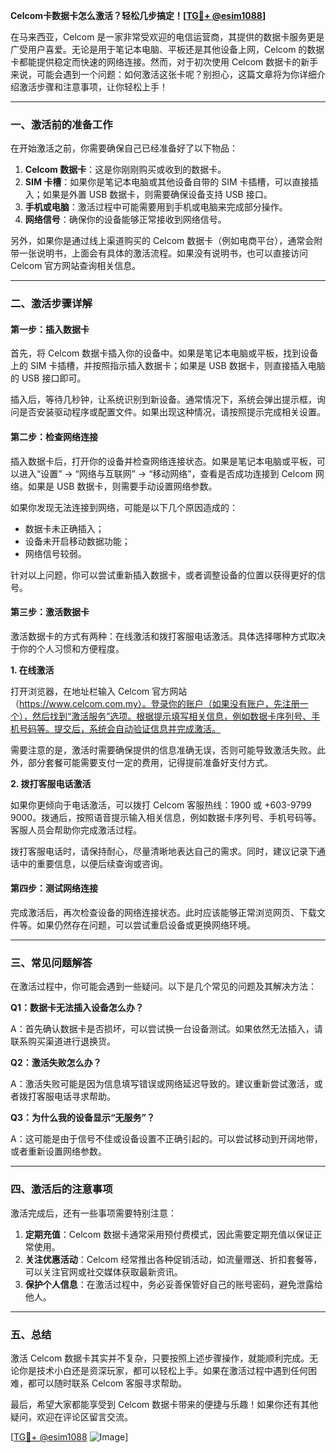 **Celcom卡数据卡怎么激活？轻松几步搞定！[[TG💪+ @esim1088](https://t.me/s/esim1088)]**

在马来西亚，Celcom 是一家非常受欢迎的电信运营商，其提供的数据卡服务更是广受用户喜爱。无论是用于笔记本电脑、平板还是其他设备上网，Celcom 的数据卡都能提供稳定而快速的网络连接。然而，对于初次使用 Celcom 数据卡的新手来说，可能会遇到一个问题：如何激活这张卡呢？别担心，这篇文章将为你详细介绍激活步骤和注意事项，让你轻松上手！

---

### 一、激活前的准备工作

在开始激活之前，你需要确保自己已经准备好了以下物品：

1. **Celcom 数据卡**：这是你刚刚购买或收到的数据卡。
2. **SIM 卡槽**：如果你是笔记本电脑或其他设备自带的 SIM 卡插槽，可以直接插入；如果是外置 USB 数据卡，则需要确保设备支持 USB 接口。
3. **手机或电脑**：激活过程中可能需要用到手机或电脑来完成部分操作。
4. **网络信号**：确保你的设备能够正常接收到网络信号。

另外，如果你是通过线上渠道购买的 Celcom 数据卡（例如电商平台），通常会附带一张说明书，上面会有具体的激活流程。如果没有说明书，也可以直接访问 Celcom 官方网站查询相关信息。

---

### 二、激活步骤详解

#### 第一步：插入数据卡

首先，将 Celcom 数据卡插入你的设备中。如果是笔记本电脑或平板，找到设备上的 SIM 卡插槽，并按照指示插入数据卡；如果是 USB 数据卡，则直接插入电脑的 USB 接口即可。

插入后，等待几秒钟，让系统识别到新设备。通常情况下，系统会弹出提示框，询问是否安装驱动程序或配置文件。如果出现这种情况，请按照提示完成相关设置。

#### 第二步：检查网络连接

插入数据卡后，打开你的设备并检查网络连接状态。如果是笔记本电脑或平板，可以进入“设置” -> “网络与互联网” -> “移动网络”，查看是否成功连接到 Celcom 网络。如果是 USB 数据卡，则需要手动设置网络参数。

如果你发现无法连接到网络，可能是以下几个原因造成的：
- 数据卡未正确插入；
- 设备未开启移动数据功能；
- 网络信号较弱。

针对以上问题，你可以尝试重新插入数据卡，或者调整设备的位置以获得更好的信号。

#### 第三步：激活数据卡

激活数据卡的方式有两种：在线激活和拨打客服电话激活。具体选择哪种方式取决于你的个人习惯和方便程度。

**1. 在线激活**

打开浏览器，在地址栏输入 Celcom 官方网站（https://www.celcom.com.my）。登录你的账户（如果没有账户，先注册一个），然后找到“激活服务”选项。根据提示填写相关信息，例如数据卡序列号、手机号码等。提交后，系统会自动验证信息并完成激活。

需要注意的是，激活时需要确保提供的信息准确无误，否则可能导致激活失败。此外，部分套餐可能需要支付一定的费用，记得提前准备好支付方式。

**2. 拨打客服电话激活**

如果你更倾向于电话激活，可以拨打 Celcom 客服热线：1900 或 +603-9799 9000。拨通后，按照语音提示输入相关信息，例如数据卡序列号、手机号码等。客服人员会帮助你完成激活过程。

拨打客服电话时，请保持耐心，尽量清晰地表达自己的需求。同时，建议记录下通话中的重要信息，以便后续查询或咨询。

#### 第四步：测试网络连接

完成激活后，再次检查设备的网络连接状态。此时应该能够正常浏览网页、下载文件等。如果仍然存在问题，可以尝试重启设备或更换网络环境。

---

### 三、常见问题解答

在激活过程中，你可能会遇到一些疑问。以下是几个常见的问题及其解决方法：

**Q1：数据卡无法插入设备怎么办？**

A：首先确认数据卡是否损坏，可以尝试换一台设备测试。如果依然无法插入，请联系购买渠道进行退换货。

**Q2：激活失败怎么办？**

A：激活失败可能是因为信息填写错误或网络延迟导致的。建议重新尝试激活，或者拨打客服电话寻求帮助。

**Q3：为什么我的设备显示“无服务”？**

A：这可能是由于信号不佳或设备设置不正确引起的。可以尝试移动到开阔地带，或者重新设置网络参数。

---

### 四、激活后的注意事项

激活完成后，还有一些事项需要特别注意：

1. **定期充值**：Celcom 数据卡通常采用预付费模式，因此需要定期充值以保证正常使用。
2. **关注优惠活动**：Celcom 经常推出各种促销活动，如流量赠送、折扣套餐等，可以关注官网或社交媒体获取最新资讯。
3. **保护个人信息**：在激活过程中，务必妥善保管好自己的账号密码，避免泄露给他人。

---

### 五、总结

激活 Celcom 数据卡其实并不复杂，只要按照上述步骤操作，就能顺利完成。无论你是技术小白还是资深玩家，都可以轻松上手。如果在激活过程中遇到任何困难，都可以随时联系 Celcom 客服寻求帮助。

最后，希望大家都能享受到 Celcom 数据卡带来的便捷与乐趣！如果你还有其他疑问，欢迎在评论区留言交流。

[[TG💪+ @esim1088](https://t.me/s/esim1088) ![Image](https://i.postimg.cc/4NQfJmqS/Snipaste-2025-05-13-00-14-12.png)]